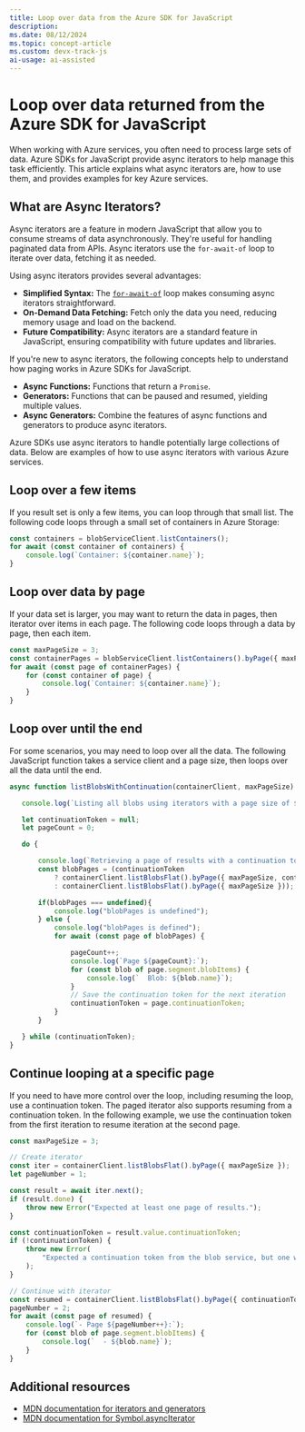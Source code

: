 ```yaml
---
title: Loop over data from the Azure SDK for JavaScript
description: 
ms.date: 08/12/2024
ms.topic: concept-article
ms.custom: devx-track-js 
ai-usage: ai-assisted
---
```


# Loop over data returned from the Azure SDK for JavaScript

When working with Azure services, you often need to process large sets of data. Azure SDKs for JavaScript provide async iterators to help manage this task efficiently. This article explains what async iterators are, how to use them, and provides examples for key Azure services.

## What are Async Iterators?

Async iterators are a feature in modern JavaScript that allow you to consume streams of data asynchronously. They're useful for handling paginated data from APIs. Async iterators use the `for-await-of` loop to iterate over data, fetching it as needed.

Using async iterators provides several advantages:

- **Simplified Syntax:** The [`for-await-of`](https://developer.mozilla.org/en-US/docs/Web/JavaScript/Reference/Statements/for-await...of) loop makes consuming async iterators straightforward.
- **On-Demand Data Fetching:** Fetch only the data you need, reducing memory usage and load on the backend.
- **Future Compatibility:** Async iterators are a standard feature in JavaScript, ensuring compatibility with future updates and libraries.

If you're new to async iterators, the following concepts help to understand how paging works in Azure SDKs for JavaScript.

- **Async Functions:** Functions that return a `Promise`.
- **Generators:** Functions that can be paused and resumed, yielding multiple values.
- **Async Generators:** Combine the features of async functions and generators to produce async iterators.

Azure SDKs use async iterators to handle potentially large collections of data. Below are examples of how to use async iterators with various Azure services. 

## Loop over a few items

If you result set is only a few items, you can loop through that small list. The following code loops through a small set of containers in Azure Storage:

```javascript
const containers = blobServiceClient.listContainers();
for await (const container of containers) {
    console.log(`Container: ${container.name}`);
}
```

## Loop over data by page

If your data set is larger, you may want to return the data in pages, then iterator over items in each page. The following code loops through a data by page, then each item.

```javascript
const maxPageSize = 3;
const containerPages = blobServiceClient.listContainers().byPage({ maxPageSize });
for await (const page of containerPages) {
    for (const container of page) {
        console.log(`Container: ${container.name}`);
    }
}
```

## Loop over until the end

For some scenarios, you may need to loop over all the data. The following JavaScript function takes a service client and a page size, then loops over all the data until the end. 

```javascript
async function listBlobsWithContinuation(containerClient, maxPageSize) {

   console.log(`Listing all blobs using iterators with a page size of ${maxPageSize}`);

   let continuationToken = null;
   let pageCount = 0;

   do {

       console.log(`Retrieving a page of results with a continuation token`);
       const blobPages = (continuationToken 
           ? containerClient.listBlobsFlat().byPage({ maxPageSize, continuationToken })
           : containerClient.listBlobsFlat().byPage({ maxPageSize }));

       if(blobPages === undefined){
           console.log("blobPages is undefined");
       } else {
           console.log("blobPages is defined");
           for await (const page of blobPages) {

               pageCount++;
               console.log(`Page ${pageCount}:`);
               for (const blob of page.segment.blobItems) {
                   console.log(`  Blob: ${blob.name}`);
               }
               // Save the continuation token for the next iteration
               continuationToken = page.continuationToken;
           }
       }

   } while (continuationToken);
}
```


## Continue looping at a specific page

If you need to have more control over the loop, including resuming the loop, use a continuation token. The paged iterator also supports resuming from a continuation token. In the following example, we use the continuation token from the first iteration to resume iteration at the second page.

```javascript
const maxPageSize = 3;

// Create iterator
const iter = containerClient.listBlobsFlat().byPage({ maxPageSize });
let pageNumber = 1;

const result = await iter.next();
if (result.done) {
    throw new Error("Expected at least one page of results.");
}

const continuationToken = result.value.continuationToken;
if (!continuationToken) {
    throw new Error(
        "Expected a continuation token from the blob service, but one was not returned."
    );
}

// Continue with iterator
const resumed = containerClient.listBlobsFlat().byPage({ continuationToken, maxPageSize });
pageNumber = 2;
for await (const page of resumed) {
    console.log(`- Page ${pageNumber++}:`);
    for (const blob of page.segment.blobItems) {
        console.log(`  - ${blob.name}`);
    }
}
```

## Additional resources

- [MDN documentation for iterators and generators](https://developer.mozilla.org/en-US/docs/Web/JavaScript/Guide/Iterators_and_Generators)
- [MDN documentation for Symbol.asyncIterator](https://developer.mozilla.org/en-US/docs/Web/JavaScript/Reference/Global_Objects/Symbol/asyncIterator)

